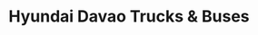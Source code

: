 ---
title: "Hyundai Davao Trucks & Buses"
url: /davao-city/hyundai-davao-trucks-und-buses/
shop: Autowerkstatt
---